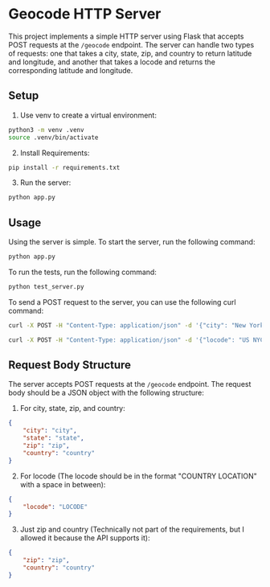 # Geocode HTTP Server

This project implements a simple HTTP server using Flask that accepts POST requests at the `/geocode` endpoint. The server can handle two types of requests: one that takes a city, state, zip, and country to return latitude and longitude, and another that takes a locode and returns the corresponding latitude and longitude.

## Setup
   1. Use venv to create a virtual environment:
   ```bash
   python3 -m venv .venv
   source .venv/bin/activate
   ```
   2. Install Requirements:
   ```bash
   pip install -r requirements.txt
   ```
   3. Run the server:
   ```bash
   python app.py
   ```

## Usage
Using the server is simple. To start the server, run the following command:
```bash
python app.py
```

To run the tests, run the following command:
```bash
python test_server.py
```

To send a POST request to the server, you can use the following curl command:
```bash
curl -X POST -H "Content-Type: application/json" -d '{"city": "New York", "state": "NY", "zip": "10001", "country": "US"}' http://localhost:5001/geocode

curl -X POST -H "Content-Type: application/json" -d '{"locode": "US NYC"}' http://localhost:5001/geocode
```

## Request Body Structure
The server accepts POST requests at the `/geocode` endpoint. The request body should be a JSON object with the following structure:
1. For city, state, zip, and country:
```json
{
    "city": "city",
    "state": "state",
    "zip": "zip",
    "country": "country"
}
```
2. For locode (The locode should be in the format "COUNTRY LOCATION" with a space in between):
```json
{
    "locode": "LOCODE"
}
```
3. Just zip and country (Technically not part of the requirements, but I allowed it because the API supports it):
```json
{
    "zip": "zip",
    "country": "country"
}
```
